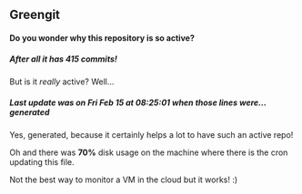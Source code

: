 ## Greengit

#### Do you wonder why this repository is so active?

##### After all it has 415 commits!

But is it *really* active? Well...

##### Last update was on Fri Feb 15 at 08:25:01 when those lines were... generated

Yes, generated, because it certainly helps a lot to have such an active repo!

Oh and there was **70%** disk usage on the machine
where there is the cron updating this file.

Not the best way to monitor a VM in the cloud but it works! :)
